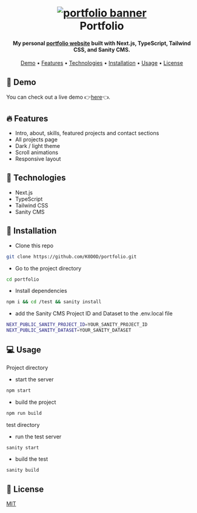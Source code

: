<h1 align="center">
    <br>
    <a href="https://portfolio-k0d0d.vercel.app">
        <img src="https://user-images.githubusercontent.com/87868068/190620504-e8ac0ee7-ec6e-460e-b1eb-5a31b502f430.png" alt="portfolio banner">
    </a>
    <br>
    Portfolio
    <br>
</h1>

<h4 align="center">
    My personal <a href="https://portfolio-k0d0d.vercel.app" target="_blank">portfolio website</a> built with Next.js, TypeScript, Tailwind CSS, and Sanity CMS.
</h4>

<p align="center">
    <a href="#-demo">Demo</a> •
    <a href="#-features">Features</a> •
    <a href="#-technologies">Technologies</a> •
    <a href="#-installation">Installation</a> •
    <a href="#-usage">Usage</a> •
    <a href="#-license">License</a>
</p>

## 👀 Demo

You can check out a live demo 👉[here](https://portfolio-k0d0d.vercel.app)👈.

## 🔥 Features

-   Intro, about, skills, featured projects and contact sections
-   All projects page
-   Dark / light theme
-   Scroll animations
-   Responsive layout

## 🔧 Technologies

-   Next.js
-   TypeScript
-   Tailwind CSS
-   Sanity CMS

## 🔌 Installation

-   Clone this repo

```bash
git clone https://github.com/K0D0D/portfolio.git
```

-   Go to the project directory

```bash
cd portfolio
```

-   Install dependencies

```bash
npm i && cd /test && sanity install
```

-   add the Sanity CMS Project ID and Dataset to the .env.local file

```bash
NEXT_PUBLIC_SANITY_PROJECT_ID=YOUR_SANITY_PROJECT_ID
NEXT_PUBLIC_SANITY_DATASET=YOUR_SANITY_DATASET
```

## 💻 Usage

Project directory

-   start the server

```bash
npm start
```

-   build the project

```bash
npm run build
```

test directory

-   run the test server

```bash
sanity start
```

-   build the test

```bash
sanity build
```

## 🔑 License

[MIT](https://github.com/K0D0D/portfolio/blob/master/LICENSE.md)
